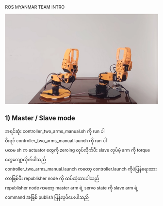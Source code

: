 ROS MYANMAR TEAM
INTRO 
  
  <img src="https://github.com/GreenGhostMan/two_robot_arm/blob/master/two_arm.jpg"/>
  
<h2>  1) Master / Slave mode </h2>
အရင်ဆုံး controller_two_arms_manual.sh ကို run ပါ <br>
ပီးရင် controller_two_arms_manual.launch ကို run ပါ <br>
ပထမ sh က actuator တွေကို zeroing လုပ်လိုက်ပီး slave လုပ်မဲ့ arm ကို torque တွေလျော့လိုက်ပါသည် <br>
controller_two_arms_manual.launch ကတော့ controller.launch ကိုပဲပြန်ရေးထားတာဖြစ်ပီး republisher node ကို ထပ်ထဲ့ထားပါသည် <br>
republisher node ကတော့ master arm ရဲ့ servo state ကို  slave arm ရဲ့ command အဖြစ် publish ပြန်လုပ်ပေးပါသည် <br>
  



